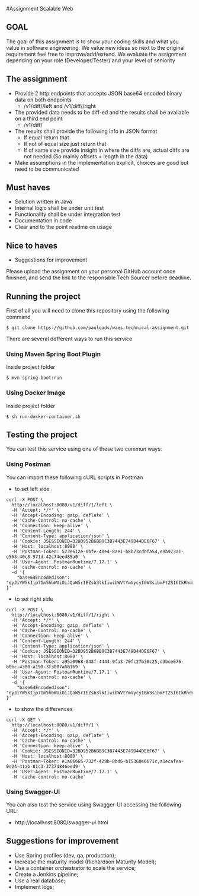 #Assignment Scalable Web 

## GOAL

The goal of this assignment is to show your coding skills and what you value in software engineering. We value new ideas so next to the original requirement feel free to improve/add/extend.
We evaluate the assignment depending on your role (Developer/Tester) and your level of seniority

## The assignment

- Provide 2 http endpoints that accepts JSON base64 encoded binary data on both endpoints
	- <host>/v1/diff/<ID>/left and <host>/v1/diff/<ID>/right
- The provided data needs to be diff-ed and the results shall be available on a third end point
	- <host>/v1/diff/<ID>
- The results shall provide the following info in JSON format
	- If equal return that
	- If not of equal size just return that
	- If of same size provide insight in where the diffs are, actual diffs are not needed (So mainly offsets + length in the data)
- Make assumptions in the implementation explicit, choices are good but need to be communicated

## Must haves
- Solution written in Java
- Internal logic shall be under unit test
- Functionality shall be under integration test
- Documentation in code
- Clear and to the point readme on usage

## Nice to haves
- Suggestions for improvement

Please	upload	the	assignment	on	your	personal	GitHub	account	once	finished,	and	send	the	link	to	the	
responsible	Tech Sourcer before	deadline.

## Running the project

First of all you will need to clone this repository using the following command

```
$ git clone https://github.com/pauloads/waes-technical-assignment.git
```
There are several defferent ways to run this service

### Using Maven Spring Boot Plugin

Inside project folder
```
$ mvn spring-boot:run
```

### Using Docker Image
Inside project folder
```
$ sh run-docker-container.sh
```
 
## Testing the project
 
 You can test this service using one of these two common ways:
 
### Using Postman  

You can import these following cURL scripts in Postman

- to set left side
```
curl -X POST \
  http://localhost:8080/v1/diff/1/left \
  -H 'Accept: */*' \
  -H 'Accept-Encoding: gzip, deflate' \
  -H 'Cache-Control: no-cache' \
  -H 'Connection: keep-alive' \
  -H 'Content-Length: 244' \
  -H 'Content-Type: application/json' \
  -H 'Cookie: JSESSIONID=32BD952B6BB9C3B7443E749D44DE6F67' \
  -H 'Host: localhost:8080' \
  -H 'Postman-Token: 523e612e-0bfe-40e4-8ae1-b8b73cdbfa54,e9b973a1-e563-40c8-971d-42c74eed85a0' \
  -H 'User-Agent: PostmanRuntime/7.17.1' \
  -H 'cache-control: no-cache' \
  -d '{
    "base64EncodedJson": "eyJiYW5kIjp7Im5hbWUiOiJQaW5rIEZsb3lkIiwibWVtYmVycyI6W3sibmFtZSI6IkRhdmlkIEdpbG1hdXIifSx7Im5hbWUiOiJTaWQgQmFycmV0In0seyJuYW1lIjoiUm9nZXIgV2F0ZXJzIn0seyJuYW1lIjoiUmljaGFyZCBXcmlnaHQifSx7Im5hbWUiOiJOaWNrIE1hc29uIn1dfX0="
}'
``` 

- to set right side
```
curl -X POST \
  http://localhost:8080/v1/diff/1/right \
  -H 'Accept: */*' \
  -H 'Accept-Encoding: gzip, deflate' \
  -H 'Cache-Control: no-cache' \
  -H 'Connection: keep-alive' \
  -H 'Content-Length: 244' \
  -H 'Content-Type: application/json' \
  -H 'Cookie: JSESSIONID=32BD952B6BB9C3B7443E749D44DE6F67' \
  -H 'Host: localhost:8080' \
  -H 'Postman-Token: a95a0968-043f-4444-9fa3-70fc27b30c25,d3bce676-b0bc-4380-a199-3f3007a60169' \
  -H 'User-Agent: PostmanRuntime/7.17.1' \
  -H 'cache-control: no-cache' \
  -d '{
	"base64EncodedJson": "eyJiYW5kIjp7Im5hbWUiOiJQaW5rIEZsb3lkIiwibWVtYmVycyI6W3sibmFtZSI6IkRhdmlkIEdpbG1vdXIifSx7Im5hbWUiOiJTeWQgQmFycmV0In0seyJuYW1lIjoiUm9nZXIgV2F0ZXJzIn0seyJuYW1lIjoiUmljaGFyZCBXcmlnaHQifSx7Im5hbWUiOiJOaWNrIE1hc29uIn1dfX0="
}'
```

- to show the differences
```
curl -X GET \
  http://localhost:8080/v1/diff/1 \
  -H 'Accept: */*' \
  -H 'Accept-Encoding: gzip, deflate' \
  -H 'Cache-Control: no-cache' \
  -H 'Connection: keep-alive' \
  -H 'Cookie: JSESSIONID=32BD952B6BB9C3B7443E749D44DE6F67' \
  -H 'Host: localhost:8080' \
  -H 'Postman-Token: e1a66665-732f-429b-8bd6-b15360e6671c,a1ecafea-0e24-41ab-81c3-3737d846eed9' \
  -H 'User-Agent: PostmanRuntime/7.17.1' \
  -H 'cache-control: no-cache'
```

### Using Swagger-UI

You can also test the service using Swagger-UI accessing the following URL:

- http://localhost:8080/swagger-ui.html


## Suggestions for improvement

- Use Spring profiles (dev, qa, production);
- Increase the maturity model (Richardson Maturity Model);
- Use a container orchestrator to scale the service;
- Create a Jenkins pipeline;
- Use a real database;
- Implement logs;